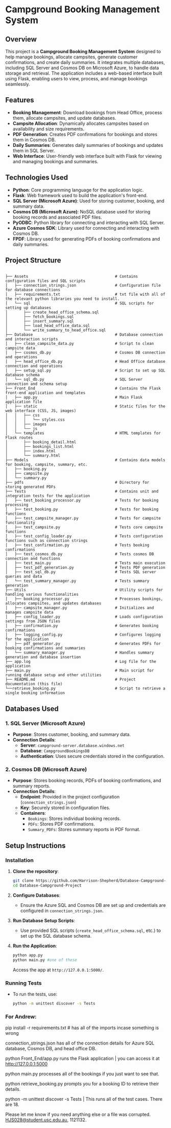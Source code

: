
# Campground Booking Management System

## Overview

This project is a **Campground Booking Management System** designed to help manage bookings, allocate campsites, generate customer confirmations, and create daily summaries. It integrates multiple databases, including SQL Server and Cosmos DB on Microsoft Azure, to handle data storage and retrieval. The application includes a web-based interface built using Flask, enabling users to view, process, and manage bookings seamlessly.

## Features

- **Booking Management**: Download bookings from Head Office, process them, allocate campsites, and update databases.
- **Campsite Allocation**: Dynamically allocates campsites based on availability and size requirements.
- **PDF Generation**: Creates PDF confirmations for bookings and stores them in Cosmos DB.
- **Daily Summaries**: Generates daily summaries of bookings and updates them in SQL Server.
- **Web Interface**: User-friendly web interface built with Flask for viewing and managing bookings and summaries.

## Technologies Used

- **Python**: Core programming language for the application logic.
- **Flask**: Web framework used to build the application's front-end.
- **SQL Server (Microsoft Azure)**: Used for storing customer, booking, and summary data.
- **Cosmos DB (Microsoft Azure)**: NoSQL database used for storing booking records and associated PDF files.
- **PyODBC**: Python library for connecting and interacting with SQL Server.
- **Azure Cosmos SDK**: Library used for connecting and interacting with Cosmos DB.
- **FPDF**: Library used for generating PDFs of booking confirmations and daily summaries.

## Project Structure

```

├── Assets                                      # Contains configuration files and SQL scripts
│   ├── connection_strings.json                 # Configuration file for database connections
│   ├── requirements.txt                        # txt file with all of the relevant python libraries you need to install.
│   └── sql                                     # SQL scripts for setting up databases
│       ├── create_head_office_schema.sql
│       ├── fetch_bookings.sql
│       ├── insert_summary.sql
│       ├── load_head_office_data.sql
│       └── write_summary_to_head_office.sql
├── Database                                    # Database connection and interaction scripts
│   ├── clean_campsite_data.py                  # Script to clean campsite data
│   ├── cosmos_db.py                            # Cosmos DB connection and operations
│   ├── head_office_db.py                       # Head Office database connection and operations
│   ├── setup_sql.py                            # Script to set up SQL database schema 
│   └── sql_db.py                               # SQL Server connection and schema setup
├── Front_End                                   # Contains the Flask front-end application and templates
│   ├── app.py                                  # Main Flask application file
│   ├── static                                  # Static files for the web interface (CSS, JS, images)
│   │   ├── css
│   │   │   └── styles.css
│   │   ├── images
│   │   └── js
│   └── templates                               # HTML templates for Flask routes
│       ├── booking_detail.html
│       ├── bookings_list.html
│       ├── index.html
│       └── summary.html
├── Models                                      # Contains data models for booking, campsite, summary, etc.
│   ├── booking.py
│   ├── campsite.py
│   └── summary.py
├── pdfs                                        # Directory for storing generated PDFs
├── Tests                                       # Contains unit and integration tests for the application
│   ├── test_booking_processor.py               # Tests for booking processing                      
│   ├── test_booking.py                         # Tests for booking functions
│   ├── test_campsite_manager.py                # Tests for campsite functionality
│   ├── test_campsite.py                        # Tests core campsite functions
│   ├── test_config_loader.py                   # Tests configuration functions such as connection strings
│   ├── test_confirmation.py                    # Tests booking confirmations
│   ├── test_cosmos_db.py                       # Tests cosmos DB connection and functions
│   ├── test_main.py                            # Tests main execution
│   ├── test_pdf_generation.py                  # Tests PDF generation
│   ├── test_sql_db.py                          # Tests SQL server queries and data
│   └── test_summary_manager.py                 # Tests summary generation
├── Utils                                       # Utility scripts for handling various functionalities
│   ├── booking_processor.py                    # Processes bookings, allocates campsites, and updates databases
│   ├── campsite_manager.py                     # Initializes and manages campsite data
│   ├── config_loader.py                        # Loads configuration settings from JSON files
│   ├── confirmation.py                         # Generates booking confirmations
│   ├── logging_config.py                       # Configures logging for the application
│   ├── pdf_generator.py                        # Generates PDFs for booking confirmations and summaries
│   └── summary_manager.py                      # Handles summary generation and database insertion                  
├── app.log                                     # Log file for the application
├── main.py                                     # Main script for running database setup and other utilities
├── README.md                                   # Project documentation (this file)
└──retrieve_booking.py                          # Script to retrieve a single booking information

```

## Databases Used

### 1. SQL Server (Microsoft Azure)
- **Purpose**: Stores customer, booking, and summary data.
- **Connection Details**:
  - **Server**: `campground-server.database.windows.net`
  - **Database**: `CampgroundBookingsDB`
  - **Authentication**: Uses secure credentials stored in the configuration.

### 2. Cosmos DB (Microsoft Azure)
- **Purpose**: Stores booking records, PDFs of booking confirmations, and summary reports.
- **Connection Details**:
  - **Endpoint**: Provided in the project configuration (`connection_strings.json`)
  - **Key**: Securely stored in configuration files.
  - **Containers**: 
    - `Bookings`: Stores individual booking records.
    - `PDFs`: Stores PDF confirmations.
    - `Summary_PDFs`: Stores summary reports in PDF format.

## Setup Instructions
### Installation

1. **Clone the repository**:
   ```bash
   git clone https://github.com/Harrison-Shepherd/Database-Campground-Project
   cd Database-Campground-Project
   ```

2. **Configure Databases**:
   - Ensure the Azure SQL and Cosmos DB are set up and credentials are configured in `connection_strings.json`.

3. **Run Database Setup Scripts**:
   - Use provided SQL scripts (`create_head_office_schema.sql`, etc.) to set up the SQL database schema.

6. **Run the Application**:
   ```bash
   python app.py
   python main.py #one of these
   ```
   Access the app at `http://127.0.0.1:5000/`.

### Running Tests

- To run the tests, use:
  ```bash
  python -m unittest discover -s Tests
  ```

### For Andrew:
pip install -r requirements.txt # has all of the imports incase something is wrong

connection_strings.json has all of the connection details for Azure SQL database, Cosmos DB, and head office DB. 

python Front_End/app.py runs the Flask application | you can access it at http://127.0.0.1:5000

python main.py processes all of the bookings if you just want to see that.

python retrieve_booking.py prompts you for a booking ID to retrieve their details. 

python -m unittest discover -s Tests | This runs all of the test cases. There are 18.

Please let me know if you need anything else or a file was corrupted. HJS028@student.usc.edu.au, 1121132.


